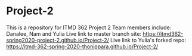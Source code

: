 # Project-2
This is a repository for ITMD 362 Project 2
Team members include: Danalee, Nam and Yulia
Live link to master branch site: https://itmd362-spring2020-project-2.github.io/Project-2/
Live link to Yulia's forked repo: https://itmd-362-spring-2020-thonippara.github.io/Project-2/

